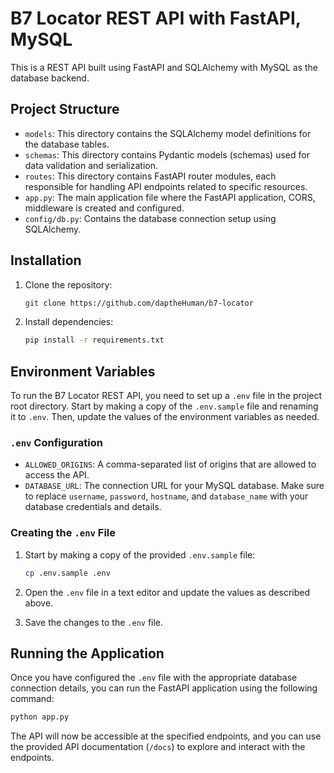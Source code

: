 # B7 Locator REST API with FastAPI, MySQL 

This is a REST API built using FastAPI and SQLAlchemy with MySQL as the database backend.

## Project Structure

- `models`: This directory contains the SQLAlchemy model definitions for the database tables.
- `schemas`: This directory contains Pydantic models (schemas) used for data validation and serialization.
- `routes`: This directory contains FastAPI router modules, each responsible for handling API endpoints related to specific resources.
- `app.py`: The main application file where the FastAPI application, CORS, middleware is created and configured.
- `config/db.py`: Contains the database connection setup using SQLAlchemy.

## Installation

1. Clone the repository:

   ```bash
   git clone https://github.com/daptheHuman/b7-locator
   ```

2. Install dependencies:
   ```bash
   pip install -r requirements.txt
   ```

## Environment Variables

To run the B7 Locator REST API, you need to set up a `.env` file in the project root directory. Start by making a copy of the `.env.sample` file and renaming it to `.env`. Then, update the values of the environment variables as needed.

### `.env` Configuration

- `ALLOWED_ORIGINS`: A comma-separated list of origins that are allowed to access the API.
- `DATABASE_URL`: The connection URL for your MySQL database. Make sure to replace `username`, `password`, `hostname`, and `database_name` with your database credentials and details.


### Creating the `.env` File

1. Start by making a copy of the provided `.env.sample` file:

   ```bash
   cp .env.sample .env
   ```

2. Open the `.env` file in a text editor and update the values as described above.

3. Save the changes to the `.env` file.

## Running the Application

Once you have configured the `.env` file with the appropriate database connection details, you can run the FastAPI application using the following command:

```bash
python app.py
```

The API will now be accessible at the specified endpoints, and you can use the provided API documentation (`/docs`) to explore and interact with the endpoints.


